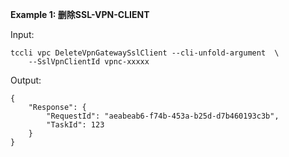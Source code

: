 **Example 1: 删除SSL-VPN-CLIENT**



Input: 

```
tccli vpc DeleteVpnGatewaySslClient --cli-unfold-argument  \
    --SslVpnClientId vpnc-xxxxx
```

Output: 
```
{
    "Response": {
        "RequestId": "aeabeab6-f74b-453a-b25d-d7b460193c3b",
        "TaskId": 123
    }
}
```

